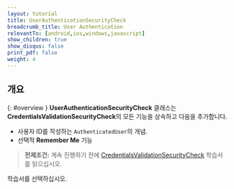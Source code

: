 ```yaml
---
layout: tutorial
title: UserAuthenticationSecurityCheck
breadcrumb_title: User Authentication
relevantTo: [android,ios,windows,javascript]
show_children: true
show_disqus: false
print_pdf: false
weight: 4
---
```

<!-- NLS_CHARSET=UTF-8 -->
## 개요
{: #overview }
**UserAuthenticationSecurityCheck** 클래스는 **CredentialsValidationSecurityCheck**의 모든 기능을 상속하고 다음을 추가합니다.

- 사용자 ID를 작성하는 `AuthenticatedUser`의 개념.
- 선택적 **Remember Me** 기능

> **전제조건:** 계속 진행하기 전에 [CredentialsValidationSecurityCheck](../credentials-validation) 학습서를 읽으십시오.

학습서를 선택하십시오.
